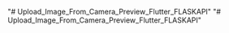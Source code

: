 "# Upload_Image_From_Camera_Preview_Flutter_FLASKAPI" 
"# Upload_Image_From_Camera_Preview_Flutter_FLASKAPI" 
